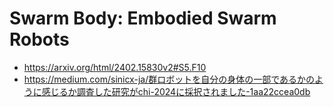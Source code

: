 # Swarm Body: Embodied Swarm Robots
- https://arxiv.org/html/2402.15830v2#S5.F10
- https://medium.com/sinicx-ja/群ロボットを自分の身体の一部であるかのように感じるか調査した研究がchi-2024に採択されました-1aa22ccea0db

## 
